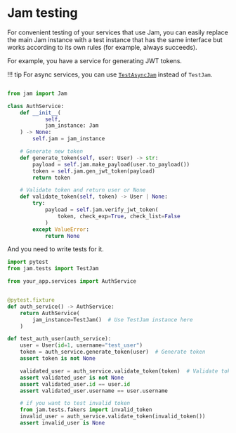 # Jam testing

For convenient testing of your services that use Jam, you can easily
replace the main Jam instance with a test instance that has the same interface but 
works according to its own rules (for example, always succeeds).

For example, you have a service for generating JWT tokens.

!!! tip
    For async services, you can use [`TestAsyncJam`](/api/tests/clients/#jam.tests.clients.TestAsyncJam) instead of `TestJam`.

```python

from jam import Jam

class AuthService:
    def __init__(
            self,
            jam_instance: Jam
    ) -> None:
        self.jam = jam_instance

    # Generate new token
    def generate_token(self, user: User) -> str:
        payload = self.jam.make_payload(user.to_payload())
        token = self.jam.gen_jwt_token(payload)
        return token

    # Validate token and return user or None
    def validate_token(self, token) -> User | None:
        try:
            payload = self.jam.verify_jwt_token(
                token, check_exp=True, check_list=False
            )
        except ValueError:
            return None
```

And you need to write tests for it.
```python
import pytest
from jam.tests import TestJam

from your_app.services import AuthService


@pytest.fixture
def auth_service() -> AuthService:
    return AuthService(
        jam_instance=TestJam()  # Use TestJam instance here
    )

def test_auth_user(auth_service):
    user = User(id=1, username="test_user")
    token = auth_service.generate_token(user)  # Generate token
    assert token is not None

    validated_user = auth_service.validate_token(token)  # Validate token
    assert validated_user is not None
    assert validated_user.id == user.id
    assert validated_user.username == user.username

    # if you want to test invalid token
    from jam.tests.fakers import invalid_token
    invalid_user = auth_service.validate_token(invalid_token())
    assert invalid_user is None
```